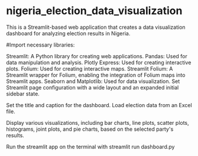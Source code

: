 # nigeria_election_data_visualization
This is a Streamlit-based web application that creates a data visualization dashboard for analyzing election results in Nigeria. 

#Import necessary libraries:

Streamlit: A Python library for creating web applications.
Pandas: Used for data manipulation and analysis.
Plotly Express: Used for creating interactive plots.
Folium: Used for creating interactive maps.
Streamlit Folium: A Streamlit wrapper for Folium, enabling the integration of Folium maps into Streamlit apps.
Seaborn and Matplotlib: Used for data visualization.
Set Streamlit page configuration with a wide layout and an expanded initial sidebar state.


Set the title and caption for the dashboard.
Load election data from an Excel file.

Display various visualizations, including bar charts, line plots, scatter plots, histograms, joint plots, and pie charts, based on the selected party's results.

Run the streamlit app on the terminal with streamlit run dashboard.py       

